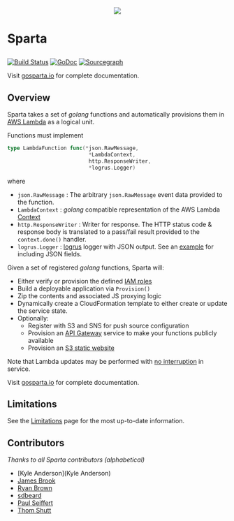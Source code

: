 
<div align="center"><img src="https://raw.githubusercontent.com/mweagle/Sparta/master/site/SpartaLogoLarge.png" />
</div>

# Sparta <p align="center">

[![Build Status](https://travis-ci.org/mweagle/Sparta.svg?branch=master)](https://travis-ci.org/mweagle/Sparta) [![GoDoc](https://godoc.org/github.com/mweagle/Sparta?status.svg)](https://godoc.org/github.com/mweagle/Sparta) [![Sourcegraph](https://sourcegraph.com/github.com/mweagle/Sparta/-/badge.svg)](https://sourcegraph.com/github.com/mweagle/Sparta?badge)

Visit [gosparta.io](http://gosparta.io) for complete documentation.

## Overview

Sparta takes a set of _golang_ functions and automatically provisions them in
[AWS Lambda](https://aws.amazon.com/lambda/) as a logical unit.

Functions must implement

```go
type LambdaFunction func(*json.RawMessage,
                          *LambdaContext,
                          http.ResponseWriter,
                          *logrus.Logger)
```

where

  * `json.RawMessage` :  The arbitrary `json.RawMessage` event data provided to the function.
  * `LambdaContext` : _golang_ compatible representation of the AWS Lambda [Context](http://docs.aws.amazon.com/lambda/latest/dg/nodejs-prog-model-context.html)
  * `http.ResponseWriter` : Writer for response. The HTTP status code & response body is translated to a pass/fail result provided to the `context.done()` handler.
  * `logrus.Logger` : [logrus](https://github.com/Sirupsen/logrus) logger with JSON output. See an [example](https://github.com/Sirupsen/logrus#example) for including JSON fields.

Given a set of registered _golang_ functions, Sparta will:

  * Either verify or provision the defined [IAM roles](http://docs.aws.amazon.com/lambda/latest/dg/intro-permission-model.html)
  * Build a deployable application via `Provision()`
  * Zip the contents and associated JS proxying logic
  * Dynamically create a CloudFormation template to either create or update the service state.
  * Optionally:
    * Register with S3 and SNS for push source configuration
    * Provision an [API Gateway](https://aws.amazon.com/api-gateway/) service to make your functions publicly available
    * Provision an [S3 static website](http://docs.aws.amazon.com/AmazonS3/latest/dev/WebsiteHosting.html)

Note that Lambda updates may be performed with [no interruption](http://docs.aws.amazon.com/AWSCloudFormation/latest/UserGuide/aws-resource-lambda-function.html)
in service.

Visit [gosparta.io](http://gosparta.io) for complete documentation.

## Limitations

See the [Limitations](http://gosparta.io/docs/limitations/) page for the most up-to-date information.

## Contributors

_Thanks to all Sparta contributors (alphabetical)_

  - [Kyle Anderson](Kyle Anderson)
  - [James Brook](https://github.com/jbrook)
  - [Ryan Brown](https://github.com/ryansb)
  - [sdbeard](https://github.com/sdbeard)
  - [Paul Seiffert](https://github.com/seiffert)
  - [Thom Shutt](https://github.com/thomshutt)


